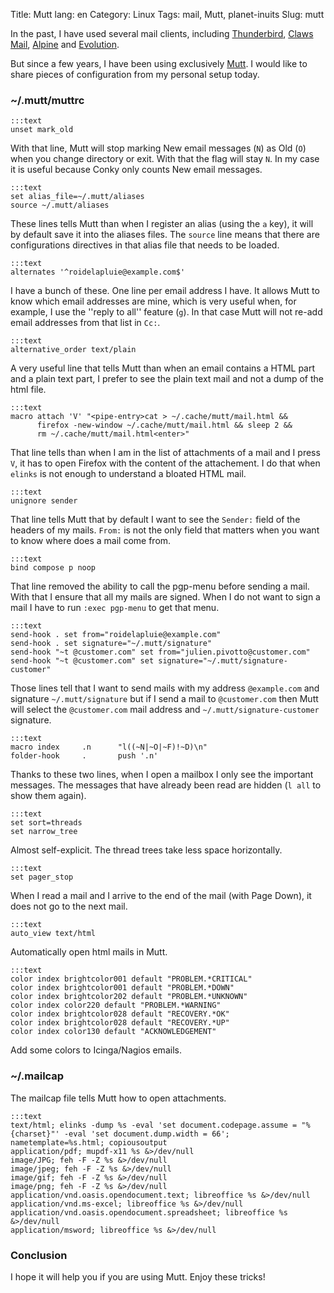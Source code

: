 Title: Mutt
lang: en
Category: Linux
Tags: mail, Mutt, planet-inuits
Slug: mutt

In the past, I have used several mail clients, including [Thunderbird](https://www.mozilla.org/en-US/thunderbird/),
[Claws Mail](http://www.claws-mail.org/), [Alpine](https://www.washington.edu/alpine/) and [Evolution](https://help.gnome.org/users/evolution/stable/).

But since a few years, I have been using exclusively [Mutt](http://www.mutt.org/).
I would like to share pieces of configuration from my personal setup today.

### ~/.mutt/muttrc

    :::text
    unset mark_old

With that line, Mutt will stop marking New email messages (`N`) as Old (`O`) when you change directory or exit. With that the flag will stay `N`. In my case it is useful because Conky only counts New email messages.

    :::text
    set alias_file=~/.mutt/aliases
    source ~/.mutt/aliases


These lines tells Mutt than when I register an alias (using the `a` key), it will
by default save it into the aliases files. The `source` line means that there are
configurations directives in that alias file that needs to be loaded.

    :::text
    alternates '^roidelapluie@example.com$'

I have a bunch of these. One line per email address I have. It allows Mutt to know
which email addresses are mine, which is very useful when, for example, I use the
''reply to all'' feature (`g`). In that case Mutt will not re-add email addresses
from that list in `Cc:`.

    :::text
    alternative_order text/plain

A very useful line that tells Mutt than when an email contains a HTML part and
a plain text part, I prefer to see the plain text mail and not a dump of the html
file.

    :::text
    macro attach 'V' "<pipe-entry>cat > ~/.cache/mutt/mail.html &&
          firefox -new-window ~/.cache/mutt/mail.html && sleep 2 &&
          rm ~/.cache/mutt/mail.html<enter>"


That line tells than when I am in the list of attachments of a mail and I press `V`,
it has to open Firefox with the content of the attachement. I do that when `elinks`
is not enough to understand a bloated HTML mail.

    :::text
    unignore sender

That line tells Mutt that by default I want to see the `Sender:` field of the headers of my mails.
`From:` is not the only field that matters when you want to know where does a mail come from.

    :::text
    bind compose p noop

That line removed the ability to call the pgp-menu before sending a mail. With
that I ensure that all my mails are signed. When I do not want to sign a mail I
have to run `:exec pgp-menu` to get that menu.


    :::text
    send-hook . set from="roidelapluie@example.com"
    send-hook . set signature="~/.mutt/signature"
    send-hook "~t @customer.com" set from="julien.pivotto@customer.com"
    send-hook "~t @customer.com" set signature="~/.mutt/signature-customer"

Those lines tell that I want to send mails with my address `@example.com` and signature
`~/.mutt/signature` but if I send a mail to `@customer.com` then Mutt will select the
`@customer.com` mail address and `~/.mutt/signature-customer` signature.

    :::text
    macro index     .n      "l((~N|~O|~F)!~D)\n"
    folder-hook     .       push '.n'

Thanks to these two lines, when I open a mailbox I only see the important messages.
The messages that have already been read are hidden (`l all` to show them again).

    :::text
    set sort=threads
    set narrow_tree

Almost self-explicit. The thread trees take less space horizontally.


    :::text
    set pager_stop

When I read a mail and I arrive to the end of the mail (with Page Down), it does not
go to the next mail.

    :::text
    auto_view text/html

Automatically open html mails in Mutt.

    :::text
    color index brightcolor001 default "PROBLEM.*CRITICAL"
    color index brightcolor001 default "PROBLEM.*DOWN"
    color index brightcolor202 default "PROBLEM.*UNKNOWN"
    color index color220 default "PROBLEM.*WARNING"
    color index brightcolor028 default "RECOVERY.*OK"
    color index brightcolor028 default "RECOVERY.*UP"
    color index color130 default "ACKNOWLEDGEMENT"

Add some colors to Icinga/Nagios emails.


### ~/.mailcap

The mailcap file tells Mutt how to open attachments.

    :::text
    text/html; elinks -dump %s -eval 'set document.codepage.assume = "%{charset}"' -eval 'set document.dump.width = 66'; nametemplate=%s.html; copiousoutput
    application/pdf; mupdf-x11 %s &>/dev/null
    image/JPG; feh -F -Z %s &>/dev/null
    image/jpeg; feh -F -Z %s &>/dev/null
    image/gif; feh -F -Z %s &>/dev/null
    image/png; feh -F -Z %s &>/dev/null
    application/vnd.oasis.opendocument.text; libreoffice %s &>/dev/null
    application/vnd.ms-excel; libreoffice %s &>/dev/null
    application/vnd.oasis.opendocument.spreadsheet; libreoffice %s &>/dev/null
    application/msword; libreoffice %s &>/dev/null

### Conclusion

I hope it will help you if you are using Mutt. Enjoy these tricks!
